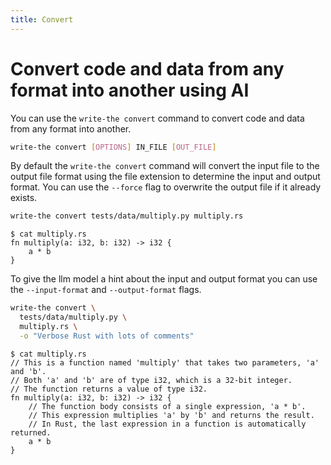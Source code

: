 ```yaml
---
title: Convert
---
```

# Convert code and data from any format into another using AI

You can use the `write-the convert` command to convert code and data from any format into another.

```bash
write-the convert [OPTIONS] IN_FILE [OUT_FILE]
```

By default the `write-the convert` command will convert the input file to the output file format using the file extension to determine the input and output format. You can use the `--force` flag to overwrite the output file if it already exists.

```bash
write-the convert tests/data/multiply.py multiply.rs
```
```console
$ cat multiply.rs
fn multiply(a: i32, b: i32) -> i32 {
    a * b
}
```

To give the llm model a hint about the input and output format you can use the `--input-format` and `--output-format` flags.

```bash
write-the convert \
  tests/data/multiply.py \
  multiply.rs \
  -o "Verbose Rust with lots of comments" 
```
```console
$ cat multiply.rs
// This is a function named 'multiply' that takes two parameters, 'a' and 'b'.
// Both 'a' and 'b' are of type i32, which is a 32-bit integer.
// The function returns a value of type i32.
fn multiply(a: i32, b: i32) -> i32 {
    // The function body consists of a single expression, 'a * b'.
    // This expression multiplies 'a' by 'b' and returns the result.
    // In Rust, the last expression in a function is automatically returned.
    a * b
}
```